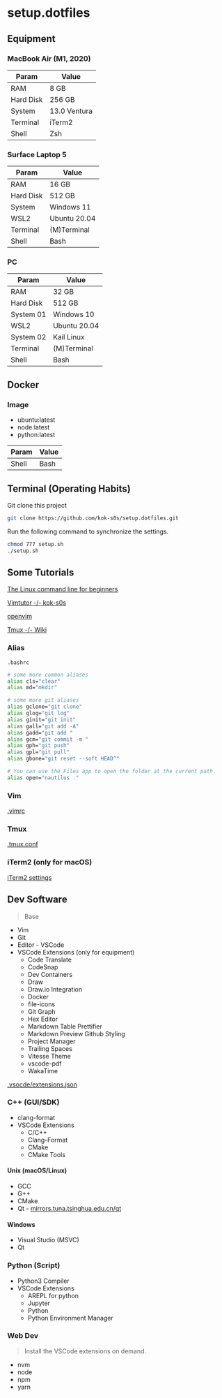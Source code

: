 # setup.dotfiles

## Equipment

### MacBook Air (M1, 2020)

| Param     | Value        |
| --------- | ------------ |
| RAM       | 8 GB         |
| Hard Disk | 256 GB       |
| System    | 13.0 Ventura |
| Terminal  | iTerm2       |
| Shell     | Zsh          |

### Surface Laptop 5

| Param     | Value        |
| --------- | ------------ |
| RAM       | 16 GB        |
| Hard Disk | 512 GB       |
| System    | Windows 11   |
| WSL2      | Ubuntu 20.04 |
| Terminal  | (M)Terminal  |
| Shell     | Bash         |

### PC

| Param     | Value        |
| --------- | ------------ |
| RAM       | 32 GB        |
| Hard Disk | 512 GB       |
| System 01 | Windows 10   |
| WSL2      | Ubuntu 20.04 |
| System 02 | Kail Linux   |
| Terminal  | (M)Terminal  |
| Shell     | Bash         |

## Docker

### Image

- ubuntu:latest
- node:latest
- python:latest

| Param | Value |
| ----- | ----- |
| Shell | Bash  |

## Terminal (Operating Habits)

Git clone this project

```bash
git clone https://github.com/kok-s0s/setup.dotfiles.git
```

Run the following command to synchronize the settings.

```bash
chmod 777 setup.sh
./setup.sh
```

## Some Tutorials

[The Linux command line for beginners](https://ubuntu.com/tutorials/command-line-for-beginners#1-overview)

[Vimtutor -/- kok-s0s](https://kok-s0s.top/index.php/archives/263/)

[openvim](https://www.openvim.com)

[Tmux -/- Wiki](https://github.com/tmux/tmux/wiki/Getting-Started)

### Alias

`.bashrc`

```bash
# some more common aliases
alias cls="clear"
alias md="mkdir"

# some more git aliases
alias gclone="git clone"
alias glog="git log"
alias ginit="git init"
alias gall="git add -A"
alias gadd="git add "
alias gcm="git commit -m "
alias gph="git push"
alias gpl="git pull"
alias gbone="git reset --soft HEAD^"

# You can use the Files app to open the folder at the current path.
alias open="nautilus ."
```

### Vim

[.vimrc](./.vimrc)

### Tmux

[.tmux.conf](./.tmux.conf)

### iTerm2 (only for macOS)

[iTerm2 settings](./iTerm2-code-now.json)

## Dev Software

> Base

- Vim
- Git
- Editor - VSCode
- VSCode Extensions (only for equipment)
  - Code Translate
  - CodeSnap
  - Dev Containers
  - Draw
  - Draw.io Integration
  - Docker
  - file-icons
  - Git Graph
  - Hex Editor
  - Markdown Table Prettifier
  - Markdown Preview Github Styling
  - Project Manager
  - Trailing Spaces
  - Vitesse Theme
  - vscode-pdf
  - WakaTime

[.vsocde/extensions.json](./.vscode/extensions.json)

### C++ (GUI/SDK)

- clang-format
- VSCode Extensions
  - C/C++
  - Clang-Format
  - CMake
  - CMake Tools

#### Unix (macOS/Linux)

- GCC
- G++
- CMake
- Qt - [mirrors.tuna.tsinghua.edu.cn/qt](https://mirrors.tuna.tsinghua.edu.cn/qt/)

#### Windows

- Visual Studio (MSVC)
- Qt

### Python (Script)

- Python3 Compiler
- VSCode Extensions
  - AREPL for python
  - Jupyter
  - Python
  - Python Environment Manager

### Web Dev

> Install the VSCode extensions on demand.

- nvm
- node
- npm
- yarn
